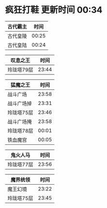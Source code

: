 # 疯狂打鞋 更新时间 00:34

| 古代霸主   | 时间    |
|--------|-------|
| 古代皇陵 | 00:25 |
| 古代皇陆 | 00:24 |

| 叹息之王   | 时间    |
|--------|-------|
| 玲珑塔79层 | 23:44 |

| 猛魔之王   | 时间    |
|--------|-------|
| 战斗广场 | 23:58 |
| 战斗广场掉 | 23:31 |
| 玲珑塔75层 | 23:46 |
| 战斗广场掩 | 23:58 |
| 玲珑塔78层 | 00:01 |
| 铁血魔宫 | 00:05 |

| 鬼火人马   | 时间    |
|--------|-------|
| 玲珑塔77层 | 23:56 |

| 魔界统领   | 时间    |
|--------|-------|
| 魔王幻境 | 23:22 |
| 玲珑塔75层 | 23:45 |